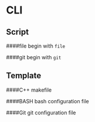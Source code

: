 
CLI
===

Script
------

####file
begin with `file`

####git
begin with `git`

Template
--------

####C++
makefile

####BASH
bash configuration file

####Git
git configuration file
